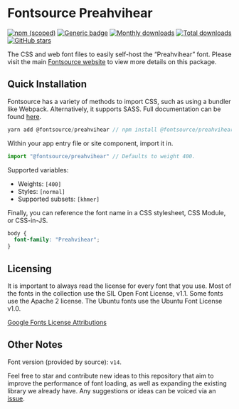 # Fontsource Preahvihear

[![npm (scoped)](https://img.shields.io/npm/v/@fontsource/preahvihear?color=brightgreen)](https://www.npmjs.com/package/@fontsource/preahvihear) [![Generic badge](https://img.shields.io/badge/fontsource-passing-brightgreen)](https://github.com/fontsource/fontsource) [![Monthly downloads](https://badgen.net/npm/dm/@fontsource/preahvihear)](https://github.com/fontsource/fontsource) [![Total downloads](https://badgen.net/npm/dt/@fontsource/preahvihear)](https://github.com/fontsource/fontsource) [![GitHub stars](https://img.shields.io/github/stars/fontsource/fontsource.svg?style=social&label=Star)](https://github.com/fontsource/fontsource/stargazers)

The CSS and web font files to easily self-host the “Preahvihear” font. Please visit the main [Fontsource website](https://fontsource.org/fonts/preahvihear) to view more details on this package.

## Quick Installation

Fontsource has a variety of methods to import CSS, such as using a bundler like Webpack. Alternatively, it supports SASS. Full documentation can be found [here](https://fontsource.org/docs/introduction).

```javascript
yarn add @fontsource/preahvihear // npm install @fontsource/preahvihear
```

Within your app entry file or site component, import it in.

```javascript
import "@fontsource/preahvihear" // Defaults to weight 400.
```

Supported variables:

- Weights: `[400]`
- Styles: `[normal]`
- Supported subsets: `[khmer]`

Finally, you can reference the font name in a CSS stylesheet, CSS Module, or CSS-in-JS.

```css
body {
  font-family: "Preahvihear";
}
```

## Licensing

It is important to always read the license for every font that you use.
Most of the fonts in the collection use the SIL Open Font License, v1.1. Some fonts use the Apache 2 license. The Ubuntu fonts use the Ubuntu Font License v1.0.

[Google Fonts License Attributions](https://fonts.google.com/attribution)

## Other Notes

Font version (provided by source): `v14`.

Feel free to star and contribute new ideas to this repository that aim to improve the performance of font loading, as well as expanding the existing library we already have. Any suggestions or ideas can be voiced via an [issue](https://github.com/fontsource/fontsource/issues).
